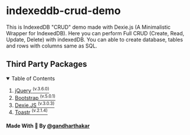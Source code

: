 # indexeddb-crud-demo
This is IndexedDB "CRUD" demo made with Dexie.js (A Minimalistic Wrapper for IndexedDB). Here you can perform Full CRUD (Create, Read, Update, Delete) with indexedDB. You can able to create database, tables and rows with columns same as SQL.

## Third Party Packages

<details open="open">
  <summary>Table of Contents</summary>
  <ol>
    <li><a href="https://github.com/jquery/jquery" target="_blank">jQuery <sup>(v.3.6.0)</sup></a></li>
    <li><a href="https://github.com/twbs/bootstrap" target="_blank">Bootstrap <sup>(v.5.0.1)</sup></a></li>
    <li><a href="https://github.com/dfahlander/Dexie.js/" target="_blank">Dexie.JS <sup>(v.3.0.3)</sup></a></li>
    <li><a href="https://github.com/CodeSeven/toastr" target="_blank">Toastr <sup>(v.2.1.4)</sup></a></li>
  </ol>
</details>

#### Made With :sparkling_heart: By <a href="https://github.com/gandharthakar">@gandharthakar</a>
